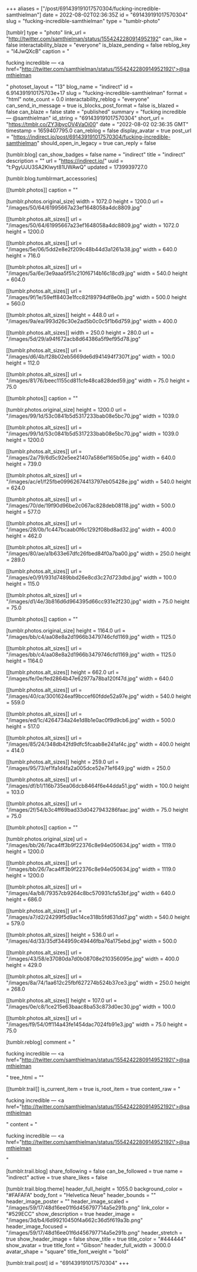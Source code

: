 +++
aliases = ["/post/691439191017570304/fucking-incredible-samthielman"]
date = 2022-08-02T02:36:35Z
id = "691439191017570304"
slug = "fucking-incredible-samthielman"
type = "tumblr-photo"

[tumblr]
type = "photo"
link_url = "http://twitter.com/samthielman/status/1554242280914952192"
can_like = false
interactability_blaze = "everyone"
is_blaze_pending = false
reblog_key = "l4JwQXcB"
caption = "<p>fucking incredible — <a href=\"http://twitter.com/samthielman/status/1554242280914952192\">@samthielman</a></p>"
photoset_layout = "13"
blog_name = "indirect"
id = 6.914391910175703e+17
slug = "fucking-incredible-samthielman"
format = "html"
note_count = 0.0
interactability_reblog = "everyone"
can_send_in_message = true
is_blocks_post_format = false
is_blazed = false
can_blaze = false
state = "published"
summary = "fucking incredible — @samthielman"
id_string = "691439191017570304"
short_url = "https://tmblr.co/ZY3jbycOV4VaOi00"
date = "2022-08-02 02:36:35 GMT"
timestamp = 1659407795.0
can_reblog = false
display_avatar = true
post_url = "https://indirect.io/post/691439191017570304/fucking-incredible-samthielman"
should_open_in_legacy = true
can_reply = false

[tumblr.blog]
can_show_badges = false
name = "indirect"
title = "indirect"
description = ""
url = "https://indirect.io/"
uuid = "t:PgyUJU3SA2Klwyt81UWAwQ"
updated = 1739939727.0

[tumblr.blog.tumblrmart_accessories]

[[tumblr.photos]]
caption = ""

[tumblr.photos.original_size]
width = 1072.0
height = 1200.0
url = "/images/50/64/61995667a23ef1648058a4dc8809.jpg"

[[tumblr.photos.alt_sizes]]
url = "/images/50/64/61995667a23ef1648058a4dc8809.jpg"
width = 1072.0
height = 1200.0

[[tumblr.photos.alt_sizes]]
url = "/images/5e/06/5dd2e8e2f209c48b44d3a1261a38.jpg"
width = 640.0
height = 716.0

[[tumblr.photos.alt_sizes]]
url = "/images/5a/6e/3e9aaa5f51c210f6714b16c18cd9.jpg"
width = 540.0
height = 604.0

[[tumblr.photos.alt_sizes]]
url = "/images/9f/1e/59eff8403e1fcc82f89794df8e0b.jpg"
width = 500.0
height = 560.0

[[tumblr.photos.alt_sizes]]
height = 448.0
url = "/images/9a/ea/993d26c30e2ad5b0c0c5f1b6d759.jpg"
width = 400.0

[[tumblr.photos.alt_sizes]]
width = 250.0
height = 280.0
url = "/images/5d/29/a94f672acb8d64386a5f9ef95d78.jpg"

[[tumblr.photos.alt_sizes]]
url = "/images/d6/4b/f28b02eb5669de6d941494f7307f.jpg"
width = 100.0
height = 112.0

[[tumblr.photos.alt_sizes]]
url = "/images/81/76/beec1155cd811cfe48ca828ded59.jpg"
width = 75.0
height = 75.0

[[tumblr.photos]]
caption = ""

[tumblr.photos.original_size]
height = 1200.0
url = "/images/99/1d/53c0841b5d5317233bab08e5bc70.jpg"
width = 1039.0

[[tumblr.photos.alt_sizes]]
url = "/images/99/1d/53c0841b5d5317233bab08e5bc70.jpg"
width = 1039.0
height = 1200.0

[[tumblr.photos.alt_sizes]]
url = "/images/2a/79/6d5c92e5ee21407a586ef165b05e.jpg"
width = 640.0
height = 739.0

[[tumblr.photos.alt_sizes]]
url = "/images/ac/e1/f25fbe09962674413797eb05428e.jpg"
width = 540.0
height = 624.0

[[tumblr.photos.alt_sizes]]
url = "/images/70/de/19f90d96be2c067ac828deb08118.jpg"
width = 500.0
height = 577.0

[[tumblr.photos.alt_sizes]]
url = "/images/28/0b/1c447bcaab0f6c1292f08bd8ad32.jpg"
width = 400.0
height = 462.0

[[tumblr.photos.alt_sizes]]
url = "/images/80/ae/a1b633e67dfc26fbed84f0a7ba00.jpg"
width = 250.0
height = 289.0

[[tumblr.photos.alt_sizes]]
url = "/images/e0/91/931d7489bbd26e8cd3c27d723dbd.jpg"
width = 100.0
height = 115.0

[[tumblr.photos.alt_sizes]]
url = "/images/d1/4e/3b816d6d964395d66cc931e2f230.jpg"
width = 75.0
height = 75.0

[[tumblr.photos]]
caption = ""

[tumblr.photos.original_size]
height = 1164.0
url = "/images/bb/c4/aa08e8a2d1966b3479746cfd1169.jpg"
width = 1125.0

[[tumblr.photos.alt_sizes]]
url = "/images/bb/c4/aa08e8a2d1966b3479746cfd1169.jpg"
width = 1125.0
height = 1164.0

[[tumblr.photos.alt_sizes]]
height = 662.0
url = "/images/fe/0e/fed2864b47e62977a78ba120f47d.jpg"
width = 640.0

[[tumblr.photos.alt_sizes]]
url = "/images/40/ca/3001624eaf9bccef60fdde52a97e.jpg"
width = 540.0
height = 559.0

[[tumblr.photos.alt_sizes]]
url = "/images/ed/1c/4264734a24e1d8b1e0ac0f9d9cb6.jpg"
width = 500.0
height = 517.0

[[tumblr.photos.alt_sizes]]
url = "/images/85/24/348db42fd9dfc5fcaab8e241af4c.jpg"
width = 400.0
height = 414.0

[[tumblr.photos.alt_sizes]]
height = 259.0
url = "/images/95/73/ef1fa1d4fa2a005dce52e71ef649.jpg"
width = 250.0

[[tumblr.photos.alt_sizes]]
url = "/images/df/b1/116b735ea06dcb8464f6e44dda51.jpg"
width = 100.0
height = 103.0

[[tumblr.photos.alt_sizes]]
url = "/images/2f/54/b3c4ff69bad33d0427943286faac.jpg"
width = 75.0
height = 75.0

[[tumblr.photos]]
caption = ""

[tumblr.photos.original_size]
url = "/images/bb/26/7aca4ff3b9f22376c8e94e050634.jpg"
width = 1119.0
height = 1200.0

[[tumblr.photos.alt_sizes]]
url = "/images/bb/26/7aca4ff3b9f22376c8e94e050634.jpg"
width = 1119.0
height = 1200.0

[[tumblr.photos.alt_sizes]]
url = "/images/4a/b8/79357cb9264c8bc570931cfa53bf.jpg"
width = 640.0
height = 686.0

[[tumblr.photos.alt_sizes]]
url = "/images/a7/d2/24299f5d9ac14ce318b5fd631dd7.jpg"
width = 540.0
height = 579.0

[[tumblr.photos.alt_sizes]]
height = 536.0
url = "/images/4d/33/35df344959c49446fba76a175ebd.jpg"
width = 500.0

[[tumblr.photos.alt_sizes]]
url = "/images/43/58/e37080da7d0b08708e210356095e.jpg"
width = 400.0
height = 429.0

[[tumblr.photos.alt_sizes]]
url = "/images/8a/74/1aa612c25fbf627274b524b37ce3.jpg"
width = 250.0
height = 268.0

[[tumblr.photos.alt_sizes]]
height = 107.0
url = "/images/0e/c8/1ce215e63baac8ba53c873d0ec30.jpg"
width = 100.0

[[tumblr.photos.alt_sizes]]
url = "/images/f9/54/0ff114a43fe1454dac7024fb91e3.jpg"
width = 75.0
height = 75.0

[tumblr.reblog]
comment = "<p>fucking incredible — <a href=\"http://twitter.com/samthielman/status/1554242280914952192\">@samthielman</a></p>"
tree_html = ""

[[tumblr.trail]]
is_current_item = true
is_root_item = true
content_raw = "<p>fucking incredible — <a href=\"http://twitter.com/samthielman/status/1554242280914952192\">@samthielman</a></p>"
content = "<p>fucking incredible &mdash; <a href=\"http://twitter.com/samthielman/status/1554242280914952192\">@samthielman</a></p>"

[tumblr.trail.blog]
share_following = false
can_be_followed = true
name = "indirect"
active = true
share_likes = false

[tumblr.trail.blog.theme]
header_full_height = 1055.0
background_color = "#FAFAFA"
body_font = "Helvetica Neue"
header_bounds = ""
header_image_poster = ""
header_image_scaled = "/images/59/17/48d16ee01f6d456797714a5e291b.png"
link_color = "#529ECC"
show_description = true
header_image = "/images/3d/b4/6d99210450f4a662c36d5f619a3b.png"
header_image_focused = "/images/59/17/48d16ee01f6d456797714a5e291b.png"
header_stretch = true
show_header_image = false
show_title = true
title_color = "#444444"
show_avatar = true
title_font = "Gibson"
header_full_width = 3000.0
avatar_shape = "square"
title_font_weight = "bold"

[tumblr.trail.post]
id = "691439191017570304"
+++
